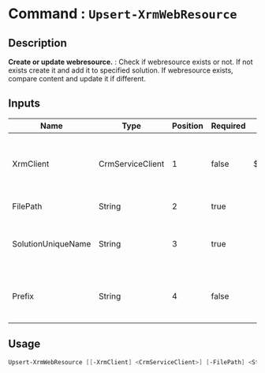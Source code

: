 ﻿# Command : `Upsert-XrmWebResource` 

## Description

**Create or update webresource.** : Check if webresource exists or not. If not exists create it and add it to specified solution.
If webresource exists, compare content and update it if different.

## Inputs

Name|Type|Position|Required|Default|Description
----|----|--------|--------|-------|-----------
XrmClient|CrmServiceClient|1|false|$Global:XrmClient|Xrm connector initialized to target instance. Use latest one by default. (CrmServiceClient)
FilePath|String|2|true||Local webresource file path.
SolutionUniqueName|String|3|true||Microsoft Dataverse solution unique name where to add new webressource.
Prefix|String|4|false||Publisher customization prefix for newly created webresource.


## Usage

```Powershell 
Upsert-XrmWebResource [[-XrmClient] <CrmServiceClient>] [-FilePath] <String> [-SolutionUniqueName] <String> [[-Prefix] <String>] [<CommonParameters>]
``` 


